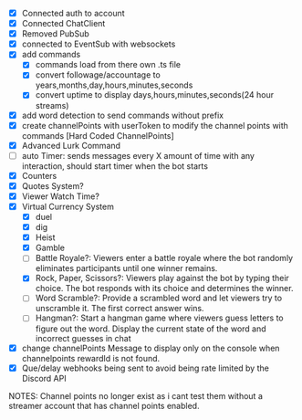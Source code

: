 * [x] Connected auth to account
* [x] Connected ChatClient
* [x] Removed PubSub
* [x] connected to EventSub with websockets
* [x] add commands
  * [x] commands load from there own .ts file
  * [x] convert followage/accountage to years,months,day,hours,minutes,seconds
  * [x] convert uptime to display days,hours,minutes,seconds(24 hour streams)
* [x] add word detection to send commands without prefix
* [x] create channelPoints with userToken to modify the channel points with commands [Hard Coded ChannelPoints]
* [x] Advanced Lurk Command
* [ ] auto Timer: sends messages every X amount of time with any interaction, should start timer when the bot starts
* [x] Counters
* [x] Quotes System?
* [x] Viewer Watch Time?
* [x] Virtual Currency System
  * [x] duel
  * [x] dig
  * [x] Heist
  * [x] Gamble
  * [ ] Battle Royale?: Viewers enter a battle royale where the bot randomly eliminates participants until one winner remains.
  * [x] Rock, Paper, Scissors?: Viewers play against the bot by typing their choice. The bot responds with its choice and determines the winner.
  * [ ] Word Scramble?: Provide a scrambled word and let viewers try to unscramble it. The first correct answer wins.
  * [ ] Hangman?: Start a hangman game where viewers guess letters to figure out the word. Display the current state of the word and incorrect guesses in chat
* [x] change channelPoints Message to display only on the console when channelpoints rewardId is not found.
* [x] Que/delay webhooks being sent to avoid being rate limited by the Discord API

NOTES:
Channel points no longer exist as i cant test them without a streamer account that has channel points enabled.